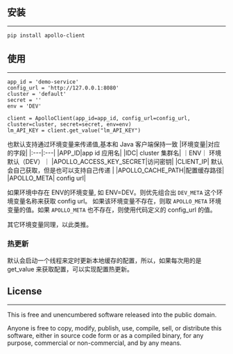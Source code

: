 ## 安装
-----

```bash
pip install apollo-client
```

## 使用
-----


```
app_id = 'demo-service'
config_url = 'http://127.0.0.1:8080'
cluster = 'default'
secret = ''
env = 'DEV'

client = ApolloClient(app_id=app_id, config_url=config_url, cluster=cluster, secret=secret, env=env)
lm_API_KEY = client.get_value("lm_API_KEY")
```

也默认支持通过环境变量来传递值,基本和 Java 客户端保持一致
|环境变量|对应的字段|
|:---|:---|
|APP_ID|app id 应用名|
|IDC| cluster 集群名|
｜ENV｜ 环境 默认（DEV）｜
|APOLLO_ACCESS_KEY_SECRET|访问密钥|
|CLIENT_IP| 默认会自己获取，但是也可以支持自己传递 |
|APOLLO_CACHE_PATH|配置缓存路径|
|APOLLO_META| config url|

如果环境中存在 ENV的环境变量, 如 ENV=DEV。则优先组合出  `DEV_META` 这个环境变量名称来获取 config url。 如果该环境变量不存在，则取 `APOLLO_META` 环境变量的值。如果 `APOLLO_META` 也不存在，则使用代码定义的 config_url 的值。

其它环境变量同理，以此类推。

### 热更新

默认会启动一个线程来定时更新本地缓存的配置，所以，如果每次用的是 get_value 来获取配置，可以实现配置热更新。


## License
-------

This is free and unencumbered software released into the public domain.

Anyone is free to copy, modify, publish, use, compile, sell, or
distribute this software, either in source code form or as a compiled
binary, for any purpose, commercial or non-commercial, and by any means.

  [My Blog]: [https://uublog.com](https://uublog.com)
